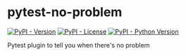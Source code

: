 # pytest-no-problem

[![PyPI - Version](https://img.shields.io/pypi/v/pytest-no-problem.svg)](https://pypi.python.org/pypi/pytest-no-problem)
[![PyPI - License](https://img.shields.io/pypi/l/pytest-no-problem.svg)](https://codeberg.org/benba/pytest-no-problem/src/branch/main/LICENSE)
[![PyPI - Python Version](https://img.shields.io/pypi/pyversions/pytest-no-problem.svg)](https://pypi.python.org/pypi/pytest-no-problem)

Pytest plugin to tell you when there's no problem
